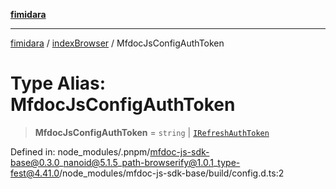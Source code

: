 [**fimidara**](../../README.md)

***

[fimidara](../../modules.md) / [indexBrowser](../README.md) / MfdocJsConfigAuthToken

# Type Alias: MfdocJsConfigAuthToken

> **MfdocJsConfigAuthToken** = `string` \| [`IRefreshAuthToken`](../interfaces/IRefreshAuthToken.md)

Defined in: node\_modules/.pnpm/mfdoc-js-sdk-base@0.3.0\_nanoid@5.1.5\_path-browserify@1.0.1\_type-fest@4.41.0/node\_modules/mfdoc-js-sdk-base/build/config.d.ts:2
